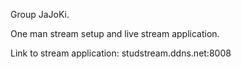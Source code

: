 Group JaJoKi. 

One man stream setup and live stream application.

Link to stream application:
studstream.ddns.net:8008
